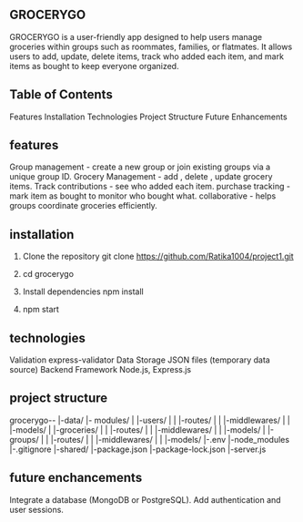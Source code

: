 ## GROCERYGO

GROCERYGO is a user-friendly app designed to help users manage groceries within groups such as roommates, families, or flatmates. It allows users to add, update, delete items, track who added each item, and mark items as bought to keep everyone organized.

## Table of Contents

Features
Installation
Technologies
Project Structure
Future Enhancements


## features

Group management - create a new group or join existing groups via a unique group ID.
Grocery Management - add , delete , update grocery items.
Track contributions - see who added each item.
purchase tracking - mark item as bought to monitor who bought what.
collaborative - helps groups coordinate groceries efficiently.

## installation
1) Clone the repository
    git clone https://github.com/Ratika1004/project1.git

2) cd grocerygo

3) Install dependencies
    npm install

4) npm start


## technologies
Validation	express-validator
Data Storage	JSON files (temporary data source)
Backend Framework Node.js, Express.js
## project structure 
grocerygo--
|-data/
|- modules/
|  |-users/
|  |        |-routes/
|  |        |-middlewares/
|  |        |-models/
|  |-groceries/
|  |        |-routes/
|  |        |-middlewares/
|  |        |-models/
|  |-groups/
|  |        |-routes/
|  |        |-middlewares/
|  |        |-models/
|-.env
|-node_modules
|-.gitignore
|-shared/
|-package.json
|-package-lock.json
|-server.js


## future enchancements
Integrate a database (MongoDB or PostgreSQL).
Add authentication and user sessions.





